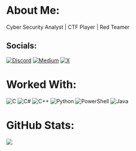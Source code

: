 # About Me:
Cyber Security Analyst | CTF Player | Red Teamer 


## Socials:
[![Discord](https://img.shields.io/badge/Discord-%237289DA.svg?logo=discord&logoColor=white)](https://discord.gg/iabdullah_215) [![Medium](https://img.shields.io/badge/Medium-12100E?logo=medium&logoColor=white)](https://medium.com/@iabdullah_215) [![X](https://img.shields.io/badge/X-black.svg?logo=X&logoColor=white)](https://x.com/@iabdullah_215) 

# Worked With:
![C](https://img.shields.io/badge/c-%2300599C.svg?style=for-the-badge&logo=c&logoColor=white) ![C#](https://img.shields.io/badge/c%23-%23239120.svg?style=for-the-badge&logo=csharp&logoColor=white) ![C++](https://img.shields.io/badge/c++-%2300599C.svg?style=for-the-badge&logo=c%2B%2B&logoColor=white) ![Python](https://img.shields.io/badge/python-3670A0?style=for-the-badge&logo=python&logoColor=ffdd54) ![PowerShell](https://img.shields.io/badge/PowerShell-%235391FE.svg?style=for-the-badge&logo=powershell&logoColor=white) ![Java](https://img.shields.io/badge/java-%23ED8B00.svg?style=for-the-badge&logo=openjdk&logoColor=white)
# GitHub Stats:
![](https://github-readme-stats.vercel.app/api/top-langs/?username=iabdullah215&theme=radical&hide_border=false&include_all_commits=false&count_private=false&layout=compact)
